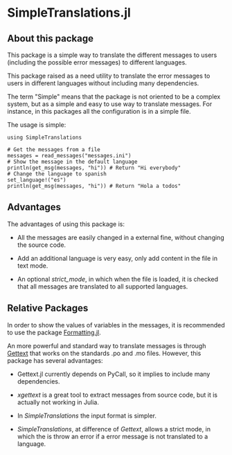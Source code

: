 # SimpleTranslations.jl

## About this package

This package is a simple way to translate the different messages to users
(including the possible error messages) to different languages.

This package raised as a need utility to translate the error messages to users
in different languages without including many dependencies.

The term "Simple" means that the package is not oriented to be a complex system,
but as a simple and easy to use way to translate messages. For instance, in this 
packages all the configuration is in a simple file.

The usage is simple: 

```
using SimpleTranslations

# Get the messages from a file
messages = read_messages("messages.ini")
# Show the message in the default language
println(get_msg(messages, "hi")) # Return "Hi everybody"
# Change the language to spanish 
set_language!("es")
println(get_msg(messages, "hi")) # Return "Hola a todos"
```

## Advantages 

The advantages of using this package is:

- All the messages are easily changed in a external fine, without changing the
  source code.
  
- Add an additional language is very easy, only add content in the file in text
  mode.
  
- An optional *strict_mode*, in which when the file is loaded, it is checked
  that all messages are translated to all supported languages.
  
## Relative Packages

In order to show the values of variables in the messages, it is recommended to 
use the package [Formatting.jl](https://github.com/JuliaIO/Formatting.jl).

An more powerful and standard way to translate messages is through
[Gettext](https://github.com/Julia-i18n/Gettext.jl) that works on the standards
.po and .mo files. However, this package has several advantages:

- Gettext.jl currently depends on PyCall, so it implies to include many
  dependencies. 
  
- *xgettext* is a great tool to extract messages from source code, but it is
  actually not working in Julia.

- In *SimpleTranslations* the input format is simpler.

- *SimpleTranslations*, at difference of *Gettext*, allows a strict mode, in
  which the is throw an error if a error message is not translated to a language.
